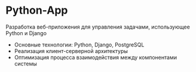 # Python-App
Разработка веб-приложения для управления задачами, использующее Python и Django
- Основные технологии: Python, Django, PostgreSQL
- Реализация клиент-серверной архитектуры
- Оптимизация процесса взаимодействия между компонентами системы
